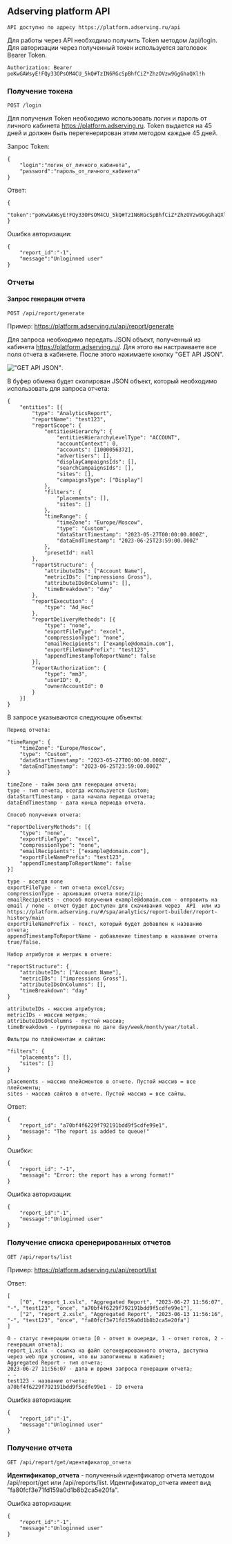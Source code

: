 ## Adserving platform API

	API доступно по адресу https://platform.adserving.ru/api

Для работы через API необходимо получить Token методом /api/login. Для авторизации через полученный токен используется заголовок Bearer Token.

```
Authorization: Bearer poKwGAWsyE!FQy33OPsOM4CU_5kQ#TzIN6RGcSpBhfCiZ*ZhzOVzw9GgGhaQXl!h
```

### Получение токена

	POST /login

Для получения Token необходимо использовать логин и пароль от личного кабинета https://platform.adserving.ru. Token выдается на 45 дней и должен быть перегенерирован этим методом каждые 45 дней.

Запрос Token:

```
{
	"login":"логин_от_личного_кабинета",
	"password":"пароль_от_личного_кабинета"
}
```

Ответ:
```
{
	"token":"poKwGAWsyE!FQy33OPsOM4CU_5kQ#TzIN6RGcSpBhfCiZ*ZhzOVzw9GgGhaQXl!h"
}
```

Ошибка авторизации:
```
{
	"report_id":"-1",
	"message":"Unloginned user"
}
```

### Отчеты

#### Запрос генерации отчета

	POST /api/report/generate

Пример: https://platform.adserving.ru/api/report/generate

Для запроса необходимо передать JSON объект, полученный из кабинета https://platform.adserving.ru/. Для этого вы настраиваете все поля отчета в кабинете. После этого нажимаете кнопку "GET API JSON".

!["GET API JSON"](imgs/get_api_json_button.jpg).


В буфер обмена будет скопирован JSON объект, который необходимо использовать для запроса отчета:

```
{
    "entities": [{
        "type": "AnalyticsReport",
        "reportName": "test123",
        "reportScope": {
            "entitiesHierarchy": {
                "entitiesHierarchyLevelType": "ACCOUNT",
                "accountContext": 0,
                "accounts": [1000056372],
                "advertisers": [],
                "displayCampaignsIds": [],
                "searchCampaignsIds": [],
                "sites": [],
                "campaignsType": ["Display"]
            },
            "filters": {
                "placements": [],
                "sites": []
            },
            "timeRange": {
                "timeZone": "Europe/Moscow",
                "type": "Custom",
                "dataStartTimestamp": "2023-05-27T00:00:00.000Z",
                "dataEndTimestamp": "2023-06-25T23:59:00.000Z"
            },
            "presetId": null
        },
        "reportStructure": {
            "attributeIDs": ["Account Name"],
            "metricIDs": ["impressions Gross"],
            "attributeIDsOnColumns": [],
            "timeBreakdown": "day"
        },
        "reportExecution": {
            "type": "Ad_Hoc"
        },
        "reportDeliveryMethods": [{
            "type": "none",
            "exportFileType": "excel",
            "compressionType": "none",
            "emailRecipients": ["example@domain.com"],
            "exportFileNamePrefix": "test123",
            "appendTimestampToReportName": false
        }],
        "reportAuthorization": {
            "type": "mm3",
            "userID": 0,
            "ownerAccountId": 0
        }
    }]
}
```
В запросе указываются следующие объекты:

```
Период отчета:

"timeRange": {
	"timeZone": "Europe/Moscow",
	"type": "Custom",
	"dataStartTimestamp": "2023-05-27T00:00:00.000Z",
	"dataEndTimestamp": "2023-06-25T23:59:00.000Z"
}

timeZone - тайм зона для генерации отчета;
type - тип отчета, вcегда используетcя Custom;
dataStartTimestamp - дата начала периода отчета;
dataEndTimestamp - дата конца периода отчета.
```

```
Способ получения отчета:

"reportDeliveryMethods": [{
	"type": "none",
	"exportFileType": "excel",
	"compressionType": "none",
	"emailRecipients": ["example@domain.com"],
	"exportFileNamePrefix": "test123",
	"appendTimestampToReportName": false
}]

type - всегдя none
exportFileType - тип отчета excel/csv;
compressionType - архивация отчета none/zip;
emailRecipients - способ получения example@domain.com - отправить на email / none - отчет будет доступен для скачивания через  API  или из https://platform.adserving.ru/#/spa/analytics/report-builder/report-history/main
exportFileNamePrefix - текст, который будет добавлен к названию отчета;
appendTimestampToReportName - добавлениe timestamp в название отчета true/false.
```

```
Набор атрибутов и метрик в отчете:

"reportStructure": {
	"attributeIDs": ["Account Name"],
	"metricIDs": ["impressions Gross"],
	"attributeIDsOnColumns": [],
	"timeBreakdown": "day"
}

attributeIDs - массив атрибутов;
metricIDs - массив метрик;
attributeIDsOnColumns - пустой массив;
timeBreakdown - группировка по дате day/week/month/year/total.
```

```
Фильтры по плейсментам и сайтам:

"filters": {
	"placements": [],
	"sites": []
}

placements - массив плейсментов в отчете. Пустой массив = все плейсменты;
sites - массив сайтов в отчете. Пустой массив = все сайты.
```

Ответ:

```
{
    "report_id": "a70bf4f6229f792191bdd9f5cdfe99e1",
    "message": "The report is added to queue!"
}
````

Ошибки:

```
{
    "report_id": "-1",
    "message": "Error: the report has a wrong format!"
}
```

Ошибка авторизации:
```
{
	"report_id":"-1",
	"message":"Unloginned user"
}
```

### Получение списка сренерированных отчетов

	GET /api/reports/list 

Пример: https://platform.adserving.ru/api/report/list 

Ответ:

```
[
    ["0", "report_1.xslx", "Aggregated Report", "2023-06-27 11:56:07", "-", "test123", "once", "a70bf4f6229f792191bdd9f5cdfe99e1"],
    ["2", "report_2.xslx", "Aggregated Report", "2023-06-13 11:56:16", "-", "test123", "once", "fa80fcf3e71fd159a0d1b8b2ca5e20fa"]
]

0 - статус генерации отчета [0 - отчет в очереди, 1 - отчет готов, 2 - генерация отчета];
report_1.xslx - ссылка на файл сегенерированного отчета, доступна через web при условии, что вы залогинены в кабинет;
Aggregated Report - тип отчета;
2023-06-27 11:56:07 - дата и время запроса генерации отчета;
- - 
test123 - название отчета;
a70bf4f6229f792191bdd9f5cdfe99e1 - ID отчета
```


Ошибка авторизации:

```
{
	"report_id":"-1",
	"message":"Unloginned user"
}
```

### Получение отчета

	GET	/api/report/get/идентификатор_отчета

**Идентификатор_отчета** - полученный идентфикатор отчета методом /api/report/get или /api/reports/list. Идентификатор_отчета имеет вид "fa80fcf3e71fd159a0d1b8b2ca5e20fa".

Ошибка авторизации:

```
{
	"report_id":"-1",
	"message":"Unloginned user"
}